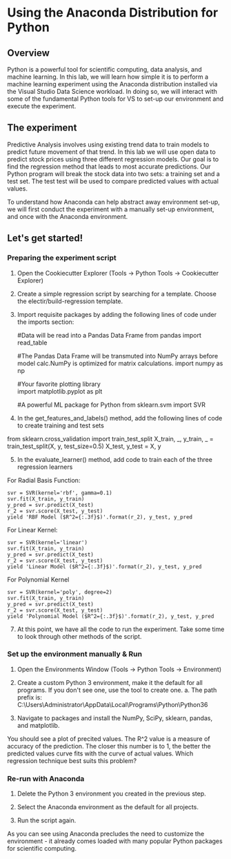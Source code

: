 Using the Anaconda Distribution for Python 
==========================================

## Overview
Python is a powerful tool for scientific computing, data analysis, and machine learning. In this lab, we will learn how simple it is to perform
a machine learning experiment using the Anaconda distribution installed via the Visual Studio Data Science workload. In doing so, we will interact
with some of the fundamental Python tools for VS to set-up our environment and execute the experiment.

## The experiment 
Predictive Analysis involves using existing trend data to train models to predict future movement of that trend. In this lab we will use open data
to predict stock prices using three different regression models. Our goal is to find the regression method that leads to most accurate predictions. 
Our Python program will break the stock data into two sets: a training set and a test set. The test test will be used to compare predicted values 
with actual values. 

To understand how Anaconda can help abstract away environment set-up, we will first conduct the experiment with a manually set-up environment, and
once with the Anaconda environment. 

## Let's get started!

### Preparing the experiment script

1. Open the Cookiecutter Explorer (Tools -> Python Tools -> Cookiecutter Explorer)

2. Create a simple regression script by searching for a template. Choose the electir/build-regression template. 

3. Import requisite packages by adding the following lines of code under the imports section:

    #Data will be read into a Pandas Data Frame
    from pandas import read_table 

    #The Pandas Data Frame will be transmuted into NumPy arrays before model calc.NumPy is optimized for matrix calculations. 
    import numpy as np 

    #Your favorite plotting library     
    import matplotlib.pyplot as plt

    #A powerful ML package for Python
    from sklearn.svm import SVR 

4. In the get_features_and_labels() method, add the following lines of code to create training and test sets

from sklearn.cross_validation import train_test_split
    X_train, _, y_train, _ = train_test_split(X, y, test_size=0.5)
    X_test, y_test = X, y

5. In the evaluate_learner() method, add code to train each of the three regression learners 

For Radial Basis Function:

    svr = SVR(kernel='rbf', gamma=0.1)
    svr.fit(X_train, y_train)
    y_pred = svr.predict(X_test)
    r_2 = svr.score(X_test, y_test)
    yield 'RBF Model ($R^2={:.3f}$)'.format(r_2), y_test, y_pred

For Linear Kernel:

    svr = SVR(kernel='linear')
    svr.fit(X_train, y_train)
    y_pred = svr.predict(X_test)
    r_2 = svr.score(X_test, y_test)
    yield 'Linear Model ($R^2={:.3f}$)'.format(r_2), y_test, y_pred

For Polynomial Kernel

    svr = SVR(kernel='poly', degree=2)
    svr.fit(X_train, y_train)
    y_pred = svr.predict(X_test)
    r_2 = svr.score(X_test, y_test)
    yield 'Polynomial Model ($R^2={:.3f}$)'.format(r_2), y_test, y_pred

7. At this point, we have all the code to run the experiment. Take some time to look through other methods of the script.

### Set up the environment manually & Run

1. Open the Environments Window (Tools -> Python Tools -> Environment)

2. Create a custom Python 3 environment, make it the default for all programs. If you don't see one, use the tool to create one. 
    a. The path prefix is: C:\Users\Administrator\AppData\Local\Programs\Python\Python36

3. Navigate to packages and install the NumPy, SciPy, sklearn, pandas, and matplotlib. 

You should see a plot of precited values. The R^2 value is a measure of accuracy of the prediction. The closer this number is to 1, the better 
the predicted values curve fits with the curve of actual values. Which regression technique best suits this problem?

### Re-run with Anaconda

1. Delete the Python 3 environment you created in the previous step.

2. Select the Anaconda environment as the default for all projects. 

3. Run the script again.

As you can see using Anaconda precludes the need to customize the environment - it already comes loaded with many popular Python packages for 
scientific computing. 


